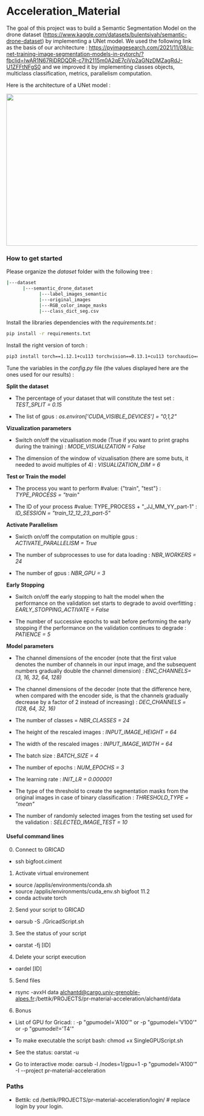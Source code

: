 # Acceleration_Material

The goal of this project was to build a Semantic Segmentation Model on the drone dataset (https://www.kaggle.com/datasets/bulentsiyah/semantic-drone-dataset) by implementing a UNet model.
We used the following link as the basis of our architecture : https://pyimagesearch.com/2021/11/08/u-net-training-image-segmentation-models-in-pytorch/?fbclid=IwAR1N67RjDRDQDR-c7Ih2115m0A2qE7ciVp2aGNzDMZagRdJ-U1ZFFtNFgS0 and we improved it by implementing classes objects, multiclass classification, metrics, parallelism computation.

Here is the architecture of a UNet model :

<img src="https://b2633864.smushcdn.com/2633864/wp-content/uploads/2021/11/unet_small.png?size=650x400&amp;lossy=2&amp;strip=1&amp;webp=1" alt="" class="wp-image-26078 entered lazyloaded" width="650" height="400" data-lazy-srcset="https://b2633864.smushcdn.com/2633864/wp-content/uploads/2021/11/unet_small.png?size=130x80&amp;lossy=2&amp;strip=1&amp;webp=1 130w, https://b2633864.smushcdn.com/2633864/wp-content/uploads/2021/11/unet_small-300x185.png?lossy=2&amp;strip=1&amp;webp=1 300w, https://b2633864.smushcdn.com/2633864/wp-content/uploads/2021/11/unet_small.png?size=390x240&amp;lossy=2&amp;strip=1&amp;webp=1 390w, https://b2633864.smushcdn.com/2633864/wp-content/uploads/2021/11/unet_small.png?lossy=2&amp;strip=1&amp;webp=1 500w" data-lazy-sizes="(max-width: 630px) 100vw, 630px" data-lazy-src="https://b2633864.smushcdn.com/2633864/wp-content/uploads/2021/11/unet_small.png?size=650x400&amp;lossy=2&amp;strip=1&amp;webp=1" data-ll-status="loaded" sizes="(max-width: 630px) 100vw, 630px" srcset="https://b2633864.smushcdn.com/2633864/wp-content/uploads/2021/11/unet_small.png?size=130x80&amp;lossy=2&amp;strip=1&amp;webp=1 130w, https://b2633864.smushcdn.com/2633864/wp-content/uploads/2021/11/unet_small-300x185.png?lossy=2&amp;strip=1&amp;webp=1 300w, https://b2633864.smushcdn.com/2633864/wp-content/uploads/2021/11/unet_small.png?size=390x240&amp;lossy=2&amp;strip=1&amp;webp=1 390w, https://b2633864.smushcdn.com/2633864/wp-content/uploads/2021/11/unet_small.png?lossy=2&amp;strip=1&amp;webp=1 500w">

### How to get started

Please organize the *dataset* folder with the following tree :
```bash
|---dataset
      |---semantic_drone_dataset
            |---label_images_semantic  
            |---original_images          
            |---RGB_color_image_masks
            |---class_dict_seg.csv
```

Install the libraries dependencies with the *requirements.txt* : 
```bash
pip install -r requirements.txt
```

Install the right version of torch : 
```bash
pip3 install torch==1.12.1+cu113 torchvision==0.13.1+cu113 torchaudio===0.12.1 -f https://download.pytorch.org/whl/torch_stable.html
```
Tune the variables in the *config.py* file (the values displayed here are the ones used for our results) :

**Split the dataset**

* The percentage of your dataset that will constitute the test set : *TEST_SPLIT = 0.15*

* The list of gpus : *os.environ['CUDA_VISIBLE_DEVICES'] = "0,1,2"*

**Vizualization parameters**

* Switch on/off the vizualisation mode (True if you want to print graphs during the training) : *MODE_VISUALIZATION = False*

* The dimension of the window of vizualisation (there are some buts, it needed to avoid multiples of 4) : *VISUALIZATION_DIM = 6*

**Test or Train the model**

* The process you want to perform #value: {"train", "test"} : *TYPE_PROCESS = "train"*
  
* The ID of your process #value: TYPE_PROCESS + "_JJ_MM_YY_part-1" : *ID_SESSION = "train_12_12_23_part-5"*

**Activate Parallelism**

* Swicth on/off the computation on multiple gpus : *ACTIVATE_PARALLELISM = True*

* The number of subprocesses to use for data loading : *NBR_WORKERS = 24*

* The number of gpus : *NBR_GPU = 3*

**Early Stopping**

* Switch on/off the early stopping to halt the model when the performance on the validation set starts to degrade to avoid overfitting : *EARLY_STOPPING_ACTIVATE = False*

* The number of successive epochs to wait before performing the early stopping if the performance on the validation continues to degrade : *PATIENCE = 5*

**Model parameters**

* The channel dimensions of the encoder (note that the first value denotes the number of channels in our input image, and the subsequent numbers gradually double the channel dimension) : *ENC_CHANNELS= (3, 16, 32, 64, 128)*

* The channel dimensions of the decoder (note that the difference here, when compared with the encoder side, is that the channels gradually decrease by a factor of 2 instead of increasing) : *DEC_CHANNELS = (128, 64, 32, 16)*

* The number of classes = *NBR_CLASSES = 24*

* The height of the rescaled images : *INPUT_IMAGE_HEIGHT = 64*

* The width of the rescaled images : *INPUT_IMAGE_WIDTH = 64*

* The batch size : *BATCH_SIZE = 4*

* The number of epochs : *NUM_EPOCHS = 3*

* The learning rate : *INIT_LR = 0.000001*

* The type of the threshold to create the segmentation masks from the original images in case of binary classification : *THRESHOLD_TYPE = "mean"*

* The number of randomly selected images from the testing set used for the validation : *SELECTED_IMAGE_TEST = 10*

#### Useful command lines
0. Connect to GRICAD

* ssh bigfoot.ciment

1. Activate virtual environement

* source /applis/environments/conda.sh
* source /applis/environments/cuda_env.sh bigfoot  11.2
* conda activate torch

2. Send your script to GRICAD

* oarsub -S ./GricadScript.sh

3. See the status of your script

* oarstat -fj [ID]

4. Delete your script execution

* oardel [ID]

5. Send files

* rsync -avxH data alchantd@cargo.univ-grenoble-alpes.fr:/bettik/PROJECTS/pr-material-acceleration/alchantd/data

6. Bonus

* List of GPU for Gricad: : -p "gpumodel='A100'"  or -p "gpumodel='V100'"  or -p "gpumodel!='T4'"

* To make executable the script bash: chmod +x SingleGPUScript.sh

* See the status: oarstat -u

* Go to interactive mode:
oarsub -l /nodes=1/gpu=1 -p "gpumodel='A100'"  -I --project pr-material-acceleration

### Paths

* Bettik:
cd /bettik/PROJECTS/pr-material-acceleration/login/      # replace login by your login.


